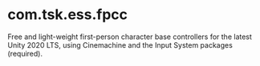 # com.tsk.ess.fpcc
 Free and light-weight first-person character base controllers for the latest Unity 2020 LTS, using Cinemachine and the Input System packages (required).
